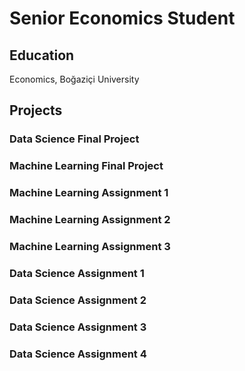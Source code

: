 # Senior Economics Student 

## Education
Economics, Boğaziçi University

## Projects

### Data Science Final Project

### Machine Learning Final Project

### Machine Learning Assignment 1

### Machine Learning Assignment 2

### Machine Learning Assignment 3

### Data Science Assignment 1

### Data Science Assignment 2

### Data Science Assignment 3

### Data Science Assignment 4
